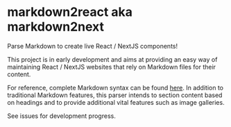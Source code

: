 # markdown2react aka markdown2next

Parse Markdown to create live React / NextJS components!

This project is in early development and aims at providing an easy way of maintaining React / NextJS websites that rely on Markdown files for their content.

For reference, complete Markdown syntax can be found [here](https://daringfireball.net/projects/markdown/syntax). In addition to traditional Markdown features, this parser intends to section content based on headings and to provide additional vital features such as image galleries.

See issues for development progress.

